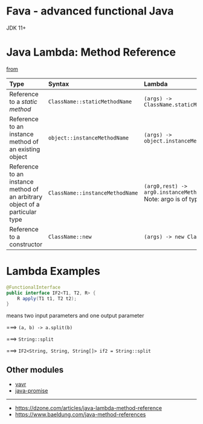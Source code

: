 # Fava - advanced functional Java

JDK 11+


# Java Lambda: Method Reference

[from](https://dzone.com/articles/java-lambda-method-reference)

| Type                                                                        | Syntax                          | Lambda                                                                         |
|:----------------------------------------------------------------------------|:--------------------------------|:-------------------------------------------------------------------------------|
| Reference to a *static method*                                              | `ClassName::staticMethodName`   | `(args) -> ClassName.staticMethodName(args)`                                   |
| Reference to an instance method of an existing object                       | `object::instanceMethodName`    | `(args) -> object.instanceMethodName(args)`                                    |
| Reference to an instance method of an arbitrary object of a particular type | `ClassName::instanceMethodName` | `(arg0,rest) -> arg0.instanceMethodName(rest)` Note: argo is of type ClassName |
| Reference to a constructor                                                  | `ClassName::new`                | `(args) -> new ClassName(args)`                                                |

# Lambda Examples

```java
@FunctionalInterface
public interface IF2<T1, T2, R> {
	R apply(T1 t1, T2 t2);
}
```

means two input parameters and one output parameter

===> `(a, b) -> a.split(b)`

===> `String::split`

===> `IF2<String, String, String[]> if2 = String::split`

## Other modules

* [vavr](https://github.com/vavr-io/vavr)
* [java-promise](https://github.com/riversun/java-promise)

---

* https://dzone.com/articles/java-lambda-method-reference
* https://www.baeldung.com/java-method-references
